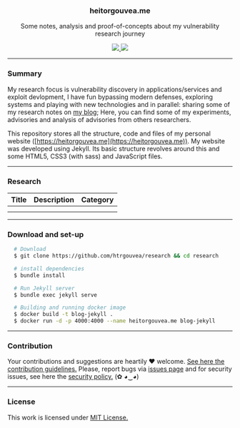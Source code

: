<p align="center">
  <h3 align="center">heitorgouvea.me</h3>
  <p align="center">Some notes, analysis and proof-of-concepts about my vulnerability research journey</p>
  <p align="center">
    <a href="https://github.com/htrgouvea/research/blob/master/LICENSE.md">
      <img src="https://img.shields.io/badge/license-MIT-blue.svg">
    </a>
    <a href="https://github.com/htrgouvea/research/releases">
      <img src="https://img.shields.io/badge/version-1.0-blue.svg">
    </a>
  </p>
</p>

---

### Summary

My research focus is vulnerability discovery in applications/services and exploit devlopment, I have fun bypassing modern defenses, exploring systems and playing with new technologies and in parallel: sharing some of my research notes on [my blog](https://heitorgouvea.me); Here, you can find some of my experiments, advisories and analysis of advisories from others researchers.


This repository stores all the structure, code and files of my personal website ([https://heitorgouvea.me](https://heitorgouvea.me)). My website was developed using Jekyll. Its basic structure revolves around this and some HTML5, CSS3 (with sass) and JavaScript files.

---

### Research

| Title       | Description | Category |
| ----------- | ----------- | ----------- |
| [](_posts/) | |  |
| [](_posts/) | |  |
---

### Download and set-up

```bash
  # Download
  $ git clone https://github.com/htrgouvea/research && cd research

  # install dependencies
  $ bundle install

  # Run Jekyll server
  $ bundle exec jekyll serve

  # Building and running docker image
  $ docker build -t blog-jekyll .
  $ docker run -d -p 4000:4000 --name heitorgouvea.me blog-jekyll
```

---

### Contribution

Your contributions and suggestions are heartily ♥ welcome. [See here the contribution guidelines.](/.github/CONTRIBUTING.md) Please, report bugs via [issues page](https://github.com/htrgouvea/research/issues) and for security issues, see here the [security policy.](./SECURITY.md) (✿ ◕‿◕) 

---

### License

This work is licensed under [MIT License.](./LICENSE.md)
